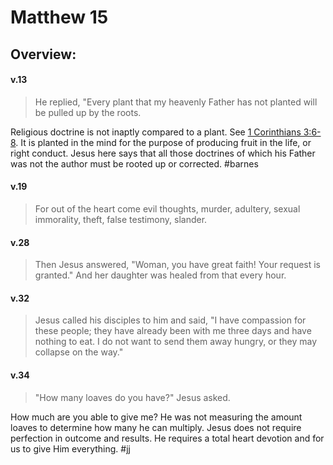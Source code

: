 # Matthew 15

## Overview:


#### v.13
>He replied, "Every plant that my heavenly Father has not planted will be pulled up by the roots.

Religious doctrine is not inaptly compared to a plant. See [1 Corinthians 3:6-8](1Cor3#v.6-7). It is planted in the mind for the purpose of producing fruit in the life, or right conduct. Jesus here says that all those doctrines of which his Father was not the author must be rooted up or corrected.
#barnes 

#### v.19
>For out of the heart come evil thoughts, murder, adultery, sexual immorality, theft, false testimony, slander.

#### v.28
>Then Jesus answered, "Woman, you have great faith! Your request is granted." And her daughter was healed from that every hour.

#### v.32
>Jesus called his disciples to him and said, "I have compassion for these people; they have already been with me three days and have nothing to eat. I do not want to send them away hungry, or they may collapse on the way."

#### v.34
>"How many loaves do you have?" Jesus asked.

How much are you able to give me? He was not measuring the amount loaves to determine how many he can multiply. Jesus does not require perfection in outcome and results. He requires a total heart devotion and for us to give Him everything.
#jj 











